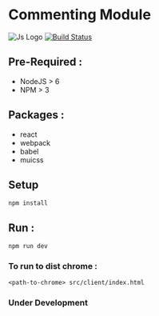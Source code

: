 # Commenting Module

![Js Logo][1]  [![Build Status](https://travis-ci.org/anistark/commenting-react.svg?branch=master)](https://travis-ci.org/anistark/commenting-react)


## Pre-Required :

 - NodeJS > 6
 - NPM > 3


## Packages :

 - react
 - webpack
 - babel
 - muicss


## Setup

```
npm install
```


## Run :

```
npm run dev
```


### To run to dist chrome :

```
<path-to-chrome> src/client/index.html
```


### Under Development



[1]: http://3.bp.blogspot.com/-PTty3CfTGnA/TpZOEjTQ_WI/AAAAAAAAAeo/KeKt_D5X2xo/s1600/js.jpg

